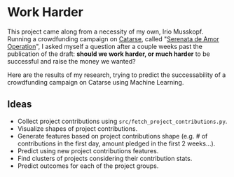 # Work Harder

This project came along from a necessity of my own, Irio Musskopf. Running a crowdfunding campaign on [Catarse](https://www.catarse.me/), called "[Serenata de Amor Operation](https://www.catarse.me/serenata)", I asked myself a question after a couple weeks past the publication of the draft: **should we work harder, or much harder** to be successful and raise the money we wanted?

Here are the results of my research, trying to predict the successability of a crowdfunding campaign on Catarse using Machine Learning.

## Ideas

* Collect project contributions using `src/fetch_project_contributions.py`.
* Visualize shapes of project contributions.
* Generate features based on project contributions shape (e.g. # of contributions in the first day, amount pledged in the first 2 weeks...).
* Predict using new project contributions features.
* Find clusters of projects considering their contribution stats.
* Predict outcomes for each of the project groups.
